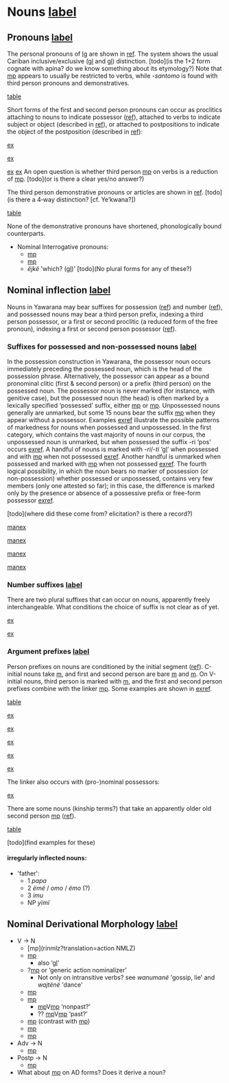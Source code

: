 # Nouns [label](nouns)

## Pronouns [label](sec:pronouns)
The personal pronouns of [lg](yab) are shown in [ref](tab:pronouns).
The system shows the usual Cariban inclusive/exclusive ([gl](1+2) and [gl](1+3)) distinction. [todo](is the 1+2 form cognate with apina? do we know something about its etymology?)
Note that [mp](kontomopl) appears to usually be restricted to verbs, while *-santomo* is found with third person pronouns and demonstratives.

[table](pronouns)

Short forms of the first and second person pronouns can occur as proclitics attaching to nouns to indicate possessor ([ref](sec:nominalperson)), attached to verbs to indicate subject or object (described in [ref](verbinfl)), or attached to postpositions to indicate the object of the postposition (described in [ref](sec:postinfl)):

[ex](convrisamaj-28)

[ex](desccasmaj-025)

[ex](convrisamaj-02)
[ex](ctoaragrme-07)
An open question is whether third person [mp](t3?nt) on verbs is a reduction of [mp](tewi-3pro). [todo](or is there a clear yes/no answer?)

The third person demonstrative pronouns or articles are shown in [ref](tab:pronouns3).
[todo](is there a 4‑way distinction? [cf. Ye’kwana?])

[table](pronouns3)

None of the demonstrative pronouns have shortened, phonologically bound counterparts.

* Nominal Interrogative pronouns:
    * [mp](aniki-who)
    * [mp](ati-what)
    * _ëjkë_ 'which? ([gl](inan))'
[todo](No plural forms for any of these?)


## Nominal inflection [label](sec:nouninfl)

Nouns in Yawarana may bear suffixes for possession ([ref](sec:nounposssuf)) and number ([ref](sec:nominalnumber)), and possessed nouns may bear a third person prefix, indexing a third person possessor, or a first or second proclitic (a reduced form of the free pronoun), indexing a first or second person possessor ([ref](sec:nominalperson)). 

### Suffixes for possessed and non-possessed nouns [label](sec:nounposssuf)

In the possession construction in Yawarana, the possessor noun occurs immediately preceding the possessed noun, which is the head of the possession phrase.
Alternatively, the possessor can appear as a bound pronominal clitic (first & second person) or a prefix (third person) on the possessed noun.
The possessor noun is never marked (for instance, with genitive case), but the possessed noun (the head) is often marked by a lexically specified ‘possessed’ suffix, either [mp](rupert?nt) or [mp](tipert).
Unpossessed nouns generally are unmarked, but some 15 nouns bear the suffix [mp](tenpert) when they appear without a possessor. 
Examples [exref](onlypossessed?end=unsuffixednouns) illustrate the possible patterns of markedness for nouns when possessed and unpossessed.
In the first category, which contains the vast majority of nouns in our corpus, the unpossessed noun is unmarked, but when possessed the suffix -ri ‘pos’ occurs [exref](onlypossessed).
A handful of nouns is marked with _-ri_/_-ti_ ‘[gl](pert)’ when possessed and with [mp](tenpert) when not possessed [exref](diffpossessed).
Another handful is unmarked when possessed and marked with [mp](tenpert) when not possessed [exref](suffunpossessed).
The fourth logical possibility, in which the noun bears no marker of possession (or non-possession) whether possessed or unpossessed, contains very few members (only one attested so far); in this case, the difference is marked only by the presence or absence of a possessive prefix or free-form possessor [exref](unsuffixednouns). 

[todo](where did these come from? elicitation? is there a record?)

[manex](onlypossessed)

[manex](diffpossessed)

[manex](suffunpossessed)

[manex](unsuffixednouns)

### Number suffixes [label](sec:nominalnumber)
There are two plural suffixes that can occur on nouns, apparently freely interchangeable.
What conditions the choice of suffix is not clear as of yet.

[ex](ctorat-17)

[ex](ctorat-40)

### Argument prefixes [label](sec:nominalperson)
Person prefixes on nouns are conditioned by the initial segment ([ref](tab:possprefixes)).
C-initial nouns take [m](i31), and first and second person are bare [m](u1) and [m](me2).
On V-initial nouns, third person is marked with [m](it3), and the first and second person prefixes combine with the linker [mp](ylk).
Some examples are shown in [exref](ctorat-23?end=lastex).

[table](possprefixes)

[ex](ctorat-23)

[ex](convrisamaj-28)

[ex](desccasmaj-025)

[ex](ctorat-46)

[ex](ctorat-19?example_id=lastex)


The linker also occurs with (pro-)nominal possessors:

[ex](desccasmaj-131)

There are some nouns (kinship terms?) that take an apparently older old second person [mp](a2) ([ref](tab:oldpossprefixes)).

[table](oldpossprefixes)

[todo](find examples for these)

#### irregularly inflected nouns:

* 'father':
    * 1 *papa*
    * 2 _ëmë_ / _omo_ / _ëmo_ (?)
    * 3 _imu_
    * NP _yïmï_


## Nominal Derivational Morphology [label](sec:nounderiv)

* V → N
    * [mp](rinmlz?translation=action NMLZ) 
    * [mp](jpenmlz) 
        * also ‘[gl](PST.ABS.nmlz)’
    * ?[mp](neinf) or ‘generic action nominalizer’
        * Not only on intransitive verbs? see *wanumanë* 'gossip, lie' and *wajtënë* 'dance' 
    * [mp](ninmlz) 
    * [mp](nnmlzpre) <!-- There's only 2 tokens in FLEx? -->
        * [mp](nnmlzpre?nt)V[mp](rinmlz?nt)    ‘nonpast?’
        * ?? [mp](nnmlzpre?nt)V[mp](jpepst?nt)    ‘past?’
    * [mp](sapenmlz) (contrast with [mp](jpenmlz)) 
    * [mp](toponmlz) 
    * [mp](pininmlz) 
* Adv → N 
    * [mp](minmlz)
* Postp → N
    * [mp](anonmlz) <!-- productive -->
* What about [mp](jpenmlz) on AD forms? Does it derive a noun?